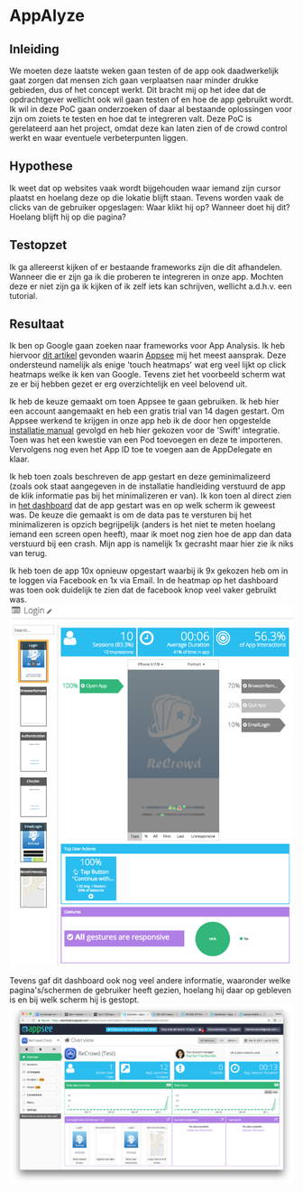 # AppAlyze

## Inleiding
We moeten deze laatste weken gaan testen of de app ook daadwerkelijk gaat zorgen dat mensen zich gaan verplaatsen naar minder drukke gebieden, dus of het concept werkt. Dit bracht mij op het idee dat de opdrachtgever wellicht ook wil gaan testen of en hoe de app gebruikt wordt. Ik wil in deze PoC gaan onderzoeken of daar al bestaande oplossingen voor zijn om zoiets te testen en hoe dat te integreren valt. Deze PoC is gerelateerd aan het project, omdat deze kan laten zien of de crowd control werkt en waar eventuele verbeterpunten liggen.

## Hypothese
Ik weet dat op websites vaak wordt bijgehouden waar iemand zijn cursor plaatst en hoelang deze op die lokatie blijft staan. Tevens worden vaak de clicks van de gebruiker opgeslagen: Waar klikt hij op? Wanneer doet hij dit? Hoelang blijft hij op die pagina?

## Testopzet
Ik ga allereerst kijken of er bestaande frameworks zijn die dit afhandelen. Wanneer die er zijn ga ik die proberen te integreren in onze app. Mochten deze er niet zijn ga ik kijken of ik zelf iets kan schrijven, wellicht a.d.h.v. een tutorial.

## Resultaat
Ik ben op Google gaan zoeken naar frameworks voor App Analysis. Ik heb hiervoor [dit artikel](https://medium.com/@Appseecom/top-11-ios-app-analytics-in-2017-8cf64129855d) gevonden waarin [Appsee](https://www.appsee.com/) mij het meest aansprak. Deze ondersteund namelijk als enige 'touch heatmaps' wat erg veel lijkt op click heatmaps welke ik ken van Google. Tevens ziet het voorbeeld scherm wat ze er bij hebben gezet er erg overzichtelijk en veel belovend uit.

Ik heb de keuze gemaakt om toen Appsee te gaan gebruiken. Ik heb hier een account aangemaakt en heb een gratis trial van 14 dagen gestart. Om Appsee werkend te krijgen in onze app heb ik de door hen opgestelde [installatie manual](https://www.appsee.com/docs/ios/native) gevolgd en heb hier gekozen voor de 'Swift' integratie. Toen was het een kwestie van een Pod toevoegen en deze te importeren. Vervolgens nog even het App ID toe te voegen aan de AppDelegate en klaar.

Ik heb toen zoals beschreven de app gestart en deze geminimalizeerd (zoals ook staat aangegeven in de installatie handleiding verstuurd de app de klik informatie pas bij het minimalizeren er van). Ik kon toen al direct zien in [het dashboard](https://dashboard.appsee.com/home/recrowd-test?platform=ios#/overview/index#ios/all/month/all) dat de app gestart was en op welk scherm ik geweest was. De keuze die gemaakt is om de data pas te versturen bij het minimalizeren is opzich begrijpelijk (anders is het niet te meten hoelang iemand een screen open heeft), maar ik moet nog zien hoe de app dan data verstuurd bij een crash. Mijn app is namelijk 1x gecrasht maar hier zie ik niks van terug.

Ik heb toen de app 10x opnieuw opgestart waarbij ik 9x gekozen heb om in te loggen via Facebook en 1x via Email. In de heatmap op het dashboard was toen ook duidelijk te zien dat de facebook knop veel vaker gebruikt was.
![alt text](https://github.com/BillyJean1/Kevin-Broeren/raw/master/Week%207/PoC%202/images/dashboard_detail.png "Dashboard overzicht")

Tevens gaf dit dashboard ook nog veel andere informatie, waaronder welke pagina's/schermen de gebruiker heeft gezien, hoelang hij daar op gebleven is en bij welk scherm hij is gestopt.
![alt text](https://github.com/BillyJean1/Kevin-Broeren/raw/master/Week%207/PoC%202/images/dashboard.png "Dashboard overzicht")
